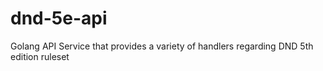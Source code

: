 # dnd-5e-api
Golang API Service that provides a variety of handlers regarding DND 5th edition ruleset
